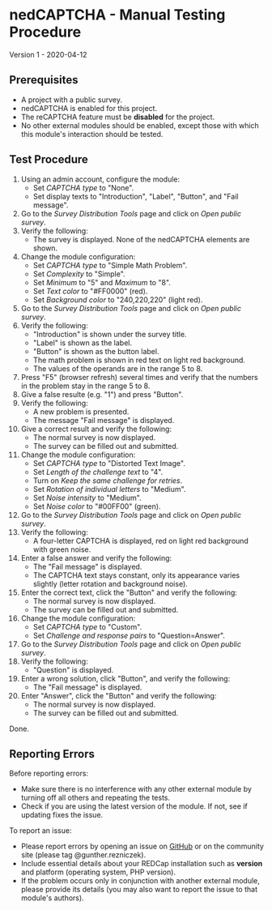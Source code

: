 # nedCAPTCHA - Manual Testing Procedure

Version 1 - 2020-04-12

## Prerequisites

- A project with a public survey.
- nedCAPTCHA is enabled for this project.
- The reCAPTCHA feature must be **disabled** for the project.
- No other external modules should be enabled, except those with which this module's interaction should be tested.

## Test Procedure

1. Using an admin account, configure the module: 
   - Set _CAPTCHA type_ to "None".
   - Set display texts to "Introduction", "Label", "Button", and "Fail message".
1. Go to the _Survey Distribution Tools_ page and click on _Open public survey_.
1. Verify the following:
   - The survey is displayed. None of the nedCAPTCHA elements are shown.
1. Change the module configuration:
   - Set _CAPTCHA type_ to "Simple Math Problem".
   - Set _Complexity_ to "Simple".
   - Set _Minimum_ to "5" and _Maximum_ to "8".
   - Set _Text color_ to "#FF0000" (red).
   - Set _Background color_ to "240,220,220" (light red).
1. Go to the _Survey Distribution Tools_ page and click on _Open public survey_.
1. Verify the following:
   - "Introduction" is shown under the survey title.
   - "Label" is shown as the label.
   - "Button" is shown as the button label.
   - The math problem is shown in red text on light red background.
   - The values of the operands are in the range 5 to 8.
1. Press "F5" (browser refresh) several times and verify that the numbers in the problem stay in the range 5 to 8.
1. Give a false resulte (e.g. "1") and press "Button".
1. Verify the following:
   - A new problem is presented.
   - The message "Fail message" is displayed.
1. Give a correct result and verify the following:
   - The normal survey is now displayed.
   - The survey can be filled out and submitted.
1. Change the module configuration:
   - Set _CAPTCHA type_ to "Distorted Text Image".
   - Set _Length of the challenge text_ to "4".
   - Turn on _Keep the same challenge for retries_.
   - Set _Rotation of individual letters_ to "Medium".
   - Set _Noise intensity_ to "Medium".
   - Set _Noise color_ to "#00FF00" (green).
1. Go to the _Survey Distribution Tools_ page and click on _Open public survey_.
1. Verify the following:
   - A four-letter CAPTCHA is displayed, red on light red background with green noise.
1. Enter a false answer and verify the following:
   - The "Fail message" is displayed.
   - The CAPTCHA text stays constant, only its appearance varies slightly (letter rotation and background noise).
1. Enter the correct text, click the "Button" and verify the following:
   - The normal survey is now displayed.
   - The survey can be filled out and submitted.
1. Change the module configuration:
   - Set _CAPTCHA type_ to "Custom".
   - Set _Challenge and response pairs_ to "Question=Answer".
1. Go to the _Survey Distribution Tools_ page and click on _Open public survey_.
1. Verify the following:
   - "Question" is displayed.
1. Enter a wrong solution, click "Button", and verify the following:
   - The "Fail message" is displayed.
1. Enter "Answer", click the "Button" and verify the following:
   - The normal survey is now displayed.
   - The survey can be filled out and submitted.

Done.

## Reporting Errors

Before reporting errors:
- Make sure there is no interference with any other external module by turning off all others and repeating the tests.
- Check if you are using the latest version of the module. If not, see if updating fixes the issue.

To report an issue:
- Please report errors by opening an issue on [GitHub](https://github.com/grezniczek/redcap_nedcaptcha/issues) or on the community site (please tag @gunther.rezniczek). 
- Include essential details about your REDCap installation such as **version** and platform (operating system, PHP version).
- If the problem occurs only in conjunction with another external module, please provide its details (you may also want to report the issue to that module's authors).
